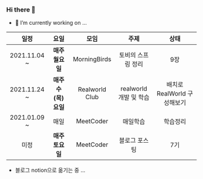 ### Hi there 👋

- 🔭 I’m currently working on ...

|**일정**|**요일**|**모임**|**주제**|**상태**|
|:---:|:---:|:---:|:---:|:---:|
|2021.11.04 ~ |**매주 월요일**|MorningBirds|토비의 스프링 정리|9장|
|2021.11.24 ~ |**매주 수(목)요일**|Realworld Club|realworld 개발 및 학습|배치로 RealWorld 구성해보기|
|2021.01.09 ~ |매일|MeetCoder|매일학습|학습정리|
|미정|**매주 토요일**|MeetCoder|블로그 포스팅|7기|

- 블로그 notion으로 옮기는 중 ...

<!-- |2021.09.27 ~ |**매주 월요일**|개발자 소규모 모임|알고리즘 ~ing| -->
<!-- |2021.09.08 ~ 2021.11.03|**매주 화요일**|Realworld Club|realworld 개발 및 학습|-->
<!--
**SeokRae/SeokRae** is a ✨ _special_ ✨ repository because its `README.md` (this file) appears on your GitHub profile.

Here are some ideas to get you started:

- 🔭 I’m currently working on ...
- 🌱 I’m currently learning ...
- 👯 I’m looking to collaborate on ...
- 🤔 I’m looking for help with ...
- 💬 Ask me about ...
- 📫 How to reach me: ...
- 😄 Pronouns: ...
- ⚡ Fun fact: ...
-->
